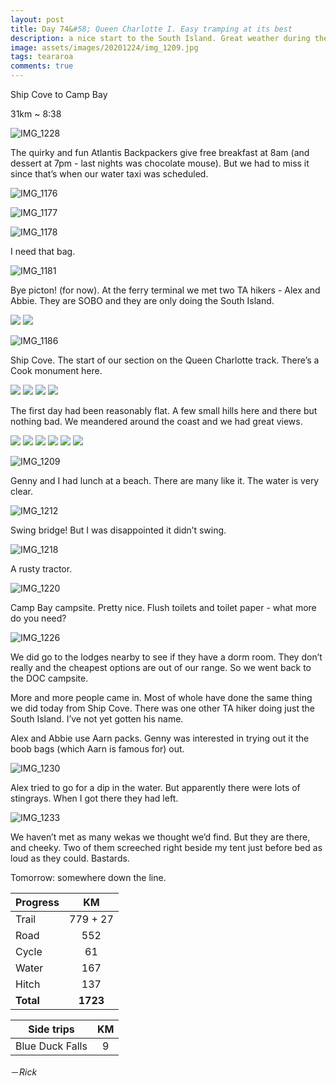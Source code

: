 ```yaml
---
layout: post
title: Day 74&#58; Queen Charlotte I. Easy tramping at its best
description: a nice start to the South Island. Great weather during the day. Water is so blue. 
image: assets/images/20201224/img_1209.jpg
tags: teararoa
comments: true
---
```


Ship Cove to Camp Bay

31km ~ 8:38

![IMG_1228](/assets/images/20201224/img_1228.jpg)

The quirky and fun Atlantis Backpackers give free breakfast at 8am (and dessert at 7pm - last nights was chocolate mouse). But we had to miss it since that’s when our water taxi was scheduled. 

![IMG_1176](/assets/images/20201224/img_1176.jpg)

![IMG_1177](/assets/images/20201224/img_1177.jpg)

![IMG_1178](/assets/images/20201224/img_1178.jpg)

I need that bag. 

![IMG_1181](/assets/images/20201224/img_1181.jpg)

Bye picton! (for now). At the ferry terminal we met two TA hikers - Alex and Abbie. They are SOBO and they are only doing the South Island. 

<div class="gallery" data-columns="2">
  <img src="/assets/images/20201224/img_1180.jpg">
  <img src="/assets/images/20201224/img_1182.jpg">
</div>

![IMG_1186](/assets/images/20201224/img_1186.jpg)

Ship Cove. The start of our section on the Queen Charlotte track. There’s a Cook monument here. 

<div class="gallery" data-columns="2">
  <img src="/assets/images/20201224/img_1188.jpg">
  <img src="/assets/images/20201224/img_1189.jpg">
  <img src="/assets/images/20201224/img_1190.jpg">
  <img src="/assets/images/20201224/img_1191.jpg">
</div>

The first day had been reasonably flat. A few small hills here and there but nothing bad. We meandered around the coast and we had great views. 

<div class="gallery" data-columns="2">
  <img src="/assets/images/20201224/img_1194.jpg">
  <img src="/assets/images/20201224/img_1197.jpg">
  <img src="/assets/images/20201224/img_1200.jpg">
  <img src="/assets/images/20201224/img_1202.jpg">
  <img src="/assets/images/20201224/img_1205.jpg">
  <img src="/assets/images/20201224/img_1206.jpg">
</div>

![IMG_1209](/assets/images/20201224/img_1209.jpg)

Genny and I had lunch at a beach. There are many like it. The water is very clear. 

![IMG_1212](/assets/images/20201224/img_1212.jpg)

Swing bridge! But I was disappointed it didn’t swing. 

![IMG_1218](/assets/images/20201224/img_1218.jpg)

A rusty tractor. 

![IMG_1220](/assets/images/20201224/img_1220.jpg)

Camp Bay campsite. Pretty nice. Flush toilets and toilet paper - what more do you need?

![IMG_1226](/assets/images/20201224/img_1226.jpg)

We did go to the lodges nearby to see if they have a dorm room. They don’t really and the cheapest options are out of our range. So we went back to the DOC campsite. 

More and more people came in. Most of whole have done the same thing we did today from Ship Cove. There was one other TA hiker doing just the South Island. I’ve not yet gotten his name. 

Alex and Abbie use Aarn packs. Genny was interested in trying out it the boob bags (which Aarn is famous for) out.

![IMG_1230](/assets/images/20201224/img_1230.jpg)

Alex tried to go for a dip in the water. But apparently there were lots of stingrays. When I got there they had left.

![IMG_1233](/assets/images/20201224/img_1233.jpg)

We haven’t met as many wekas we thought we’d find. But they are there, and cheeky. Two of them screeched right beside my tent just before bed as loud as they could. Bastards. 

Tomorrow: somewhere down the line. 

| Progress | KM |
| ---- |:----:|
| Trail | 779 + 27 |
| Road | 552 |
| Cycle | 61 |
| Water | 167 |
| Hitch | 137 |
| **Total** | **1723** |

| Side trips | KM |
| ---- |:----:|
| Blue Duck Falls | 9 |


－_Rick_